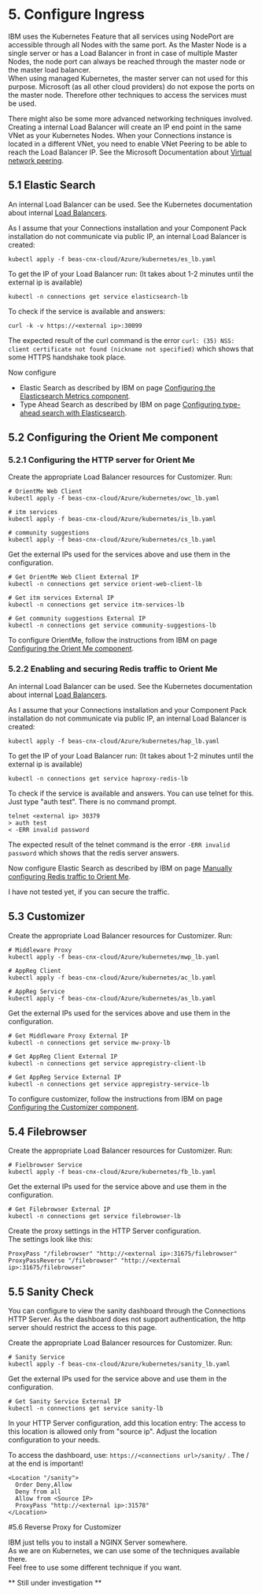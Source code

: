 # 5. Configure Ingress

IBM uses the Kubernetes Feature that all services using NodePort are accessible through all Nodes with the same port. As the Master Node is a single server or has a Load Balancer in front in case of multiple Master Nodes, the node port can always be reached through the master node or the master load balancer.<br>
When using managed Kubernetes, the master server can not used for this purpose. Microsoft (as all other cloud providers) do not expose the ports on the master node. Therefore other techniques to access the services must be used.<br>

There might also be some more advanced networking techniques involved. Creating a internal Load Balancer will create an IP end point in the same VNet as your Kubernetes Nodes. When your Connections instance is located in a different VNet, you need to enable VNet Peering to be able to reach the Load Balancer IP.
See the Microsoft Documentation about [Virtual network peering](https://docs.microsoft.com/en-us/azure/virtual-network/virtual-network-peering-overview). 


## 5.1 Elastic Search

An internal Load Balancer can be used. See the Kubernetes documentation about internal [Load Balancers](https://kubernetes.io/docs/concepts/services-networking/service/#loadbalancer).

As I assume that your Connections installation and your Component Pack installation do not communicate via public IP, an internal Load Balancer is created:

```
kubectl apply -f beas-cnx-cloud/Azure/kubernetes/es_lb.yaml

```

To get the IP of your Load Balancer run: (It takes about 1-2 minutes until the external ip is available)

```
kubectl -n connections get service elasticsearch-lb

```

To check if the service is available and answers:

```
curl -k -v https://<external ip>:30099

```

The expected result of the curl command is the error `curl: (35) NSS: client certificate not found (nickname not specified)` which shows that some HTTPS handshake took place.

Now configure 

* Elastic Search as described by IBM on page [Configuring the Elasticsearch Metrics component](https://www.ibm.com/support/knowledgecenter/en/SSYGQH_6.0.0/admin/install/cp_config_es_intro.html).
* Type Ahead Search as described by IBM on page [Configuring type-ahead search with Elasticsearch](https://www.ibm.com/support/knowledgecenter/en/SSYGQH_6.0.0/admin/install/inst_tas_with_es_intro.html).


## 5.2 Configuring the Orient Me component

### 5.2.1 Configuring the HTTP server for Orient Me

Create the appropriate Load Balancer resources for Customizer. Run:

```
# OrientMe Web Client
kubectl apply -f beas-cnx-cloud/Azure/kubernetes/owc_lb.yaml

# itm services
kubectl apply -f beas-cnx-cloud/Azure/kubernetes/is_lb.yaml

# community suggestions
kubectl apply -f beas-cnx-cloud/Azure/kubernetes/cs_lb.yaml

```

Get the external IPs used for the services above and use them in the configuration.

```
# Get OrientMe Web Client External IP
kubectl -n connections get service orient-web-client-lb

# Get itm services External IP
kubectl -n connections get service itm-services-lb

# Get community suggestions External IP
kubectl -n connections get service community-suggestions-lb

```

To configure OrientMe, follow the instructions from IBM on page [Configuring the Orient Me component](https://www.ibm.com/support/knowledgecenter/en/SSYGQH_6.0.0/admin/install/cp_config_om_intro.html).


### 5.2.2 Enabling and securing Redis traffic to Orient Me

An internal Load Balancer can be used. See the Kubernetes documentation about internal [Load Balancers](https://kubernetes.io/docs/concepts/services-networking/service/#loadbalancer).

As I assume that your Connections installation and your Component Pack installation do not communicate via public IP, an internal Load Balancer is created:

```
kubectl apply -f beas-cnx-cloud/Azure/kubernetes/hap_lb.yaml

```

To get the IP of your Load Balancer run: (It takes about 1-2 minutes until the external ip is available)

```
kubectl -n connections get service haproxy-redis-lb

```

To check if the service is available and answers. You can use telnet for this. Just type "auth test". There is no command prompt.

```
telnet <external ip> 30379
> auth test
< -ERR invalid password

```

The expected result of the telnet command is the error `-ERR invalid password` which shows that the redis server answers.

Now configure Elastic Search as described by IBM on page [Manually configuring Redis traffic to Orient Me](https://www.ibm.com/support/knowledgecenter/en/SSYGQH_6.0.0/admin/install/cp_config_om_redis_enable.html).

I have not tested yet, if you can secure the traffic.


## 5.3 Customizer

Create the appropriate Load Balancer resources for Customizer. Run:

```
# Middleware Proxy
kubectl apply -f beas-cnx-cloud/Azure/kubernetes/mwp_lb.yaml

# AppReg Client
kubectl apply -f beas-cnx-cloud/Azure/kubernetes/ac_lb.yaml

# AppReg Service
kubectl apply -f beas-cnx-cloud/Azure/kubernetes/as_lb.yaml

```

Get the external IPs used for the services above and use them in the configuration.

```
# Get Middleware Proxy External IP
kubectl -n connections get service mw-proxy-lb

# Get AppReg Client External IP
kubectl -n connections get service appregistry-client-lb

# Get AppReg Service External IP
kubectl -n connections get service appregistry-service-lb

```

To configure customizer, follow the instructions from IBM on page [Configuring the Customizer component](https://www.ibm.com/support/knowledgecenter/en/SSYGQH_6.0.0/admin/install/cp_config_customizer_intro.html).




## 5.4 Filebrowser

Create the appropriate Load Balancer resources for Customizer. Run:

```
# Fielbrowser Service
kubectl apply -f beas-cnx-cloud/Azure/kubernetes/fb_lb.yaml

```

Get the external IPs used for the service above and use them in the configuration.

```
# Get Filebrowser External IP
kubectl -n connections get service filebrowser-lb

```

Create the proxy settings in the HTTP Server configuration.<br>
The settings look like this:

```
ProxyPass "/filebrowser" "http://<external ip>:31675/filebrowser"
ProxyPassReverse "/filebrowser" "http://<external ip>:31675/filebrowser"

```


## 5.5 Sanity Check

You can configure to view the sanity dashboard through the Connections HTTP Server. As the dashboard does not support authentication, the http server should restrict the access to this page.

Create the appropriate Load Balancer resources for Customizer. Run:

```
# Sanity Service
kubectl apply -f beas-cnx-cloud/Azure/kubernetes/sanity_lb.yaml

```

Get the external IPs used for the service above and use them in the configuration.

```
# Get Sanity Service External IP
kubectl -n connections get service sanity-lb

```


In your HTTP Server configuration, add this location entry: The access to this location is allowed only from "source ip".
Adjust the location configuration to your needs.

To access the dashboard, use: `https://<connections url>/sanity/` . The / at the end is important!

```
<Location "/sanity">
  Order Deny,Allow
  Deny from all
  Allow from <Source IP>
  ProxyPass "http://<external ip>:31578"
</Location>

```


#5.6 Reverse Proxy for Customizer

IBM just tells you to install a NGINX Server somewhere.<br>
As we are on Kubernetes, we can use some of the techniques available there.<br>
Feel free to use some different technique if you want.

** Still under investigation **


